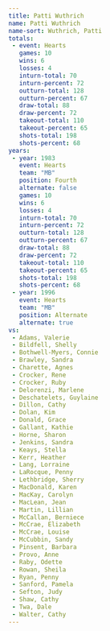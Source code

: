 ```yaml
---
title: Patti Wuthrich
name: Patti Wuthrich
name-sort: Wuthrich, Patti
totals:
 - event: Hearts
   games: 10
   wins: 6
   losses: 4
   inturn-total: 70
   inturn-percent: 72
   outturn-total: 128
   outturn-percent: 67
   draw-total: 88
   draw-percent: 72
   takeout-total: 110
   takeout-percent: 65
   shots-total: 198
   shots-percent: 68
years:
 - year: 1983
   event: Hearts
   team: "MB"
   position: Fourth
   alternate: false
   games: 10
   wins: 6
   losses: 4
   inturn-total: 70
   inturn-percent: 72
   outturn-total: 128
   outturn-percent: 67
   draw-total: 88
   draw-percent: 72
   takeout-total: 110
   takeout-percent: 65
   shots-total: 198
   shots-percent: 68
 - year: 1996
   event: Hearts
   team: "MB"
   position: Alternate
   alternate: true
vs:
 - Adams, Valerie
 - Bildfell, Shelly
 - Bothwell-Myers, Connie
 - Brawley, Sandra
 - Charette, Agnes
 - Crocker, Rene
 - Crocker, Ruby
 - Delorenzi, Marlene
 - Deschatelets, Guylaine
 - Dillon, Cathy
 - Dolan, Kim
 - Donald, Grace
 - Gallant, Kathie
 - Horne, Sharon
 - Jenkins, Sandra
 - Keays, Stella
 - Kerr, Heather
 - Lang, Lorraine
 - LaRocque, Penny
 - Lethbridge, Sherry
 - MacDonald, Karen
 - MacKay, Carolyn
 - MacLean, Jean
 - Martin, Lillian
 - McCallan, Berniece
 - McCrae, Elizabeth
 - McCrae, Louise
 - McCubbin, Sandy
 - Pinsent, Barbara
 - Provo, Anne
 - Raby, Odette
 - Rowan, Sheila
 - Ryan, Penny
 - Sanford, Pamela
 - Sefton, Judy
 - Shaw, Cathy
 - Twa, Dale
 - Walter, Cathy
---
```

